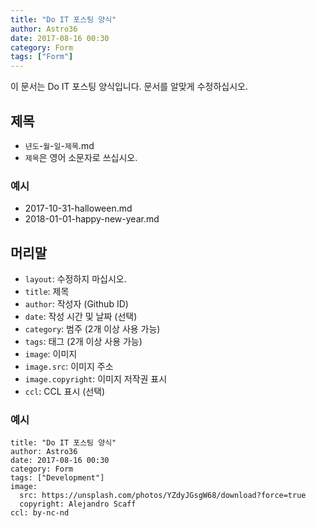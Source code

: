 ```yaml
---
title: "Do IT 포스팅 양식"
author: Astro36
date: 2017-08-16 00:30
category: Form
tags: ["Form"]
---
```


이 문서는 Do IT 포스팅 양식입니다. 문서를 알맞게 수정하십시오.

## 제목
- `년도`-`월`-`일`-`제목`.md
- `제목`은 영어 소문자로 쓰십시오.

### 예시
- 2017-10-31-halloween.md
- 2018-01-01-happy-new-year.md

## 머리말
- `layout`: 수정하지 마십시오.
- `title`: 제목
- `author`: 작성자 (Github ID)
- `date`: 작성 시간 및 날짜 (선택)
- `category`: 범주 (2개 이상 사용 가능)
- `tags`: 태그 (2개 이상 사용 가능)
- `image`: 이미지
- `image.src`: 이미지 주소
- `image.copyright`: 이미지 저작권 표시
- `ccl`: CCL 표시 (선택)

### 예시
```
title: "Do IT 포스팅 양식"
author: Astro36
date: 2017-08-16 00:30
category: Form
tags: ["Development"]
image:
  src: https://unsplash.com/photos/YZdyJGsgW68/download?force=true
  copyright: Alejandro Scaff
ccl: by-nc-nd
```

